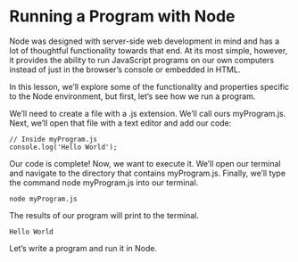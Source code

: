 # Running a Program with Node

Node was designed with server-side web development in mind and has a lot of thoughtful functionality towards that end. At its most simple, however, it provides the ability to run JavaScript programs on our own computers instead of just in the browser’s console or embedded in HTML.

In this lesson, we’ll explore some of the functionality and properties specific to the Node environment, but first, let’s see how we run a program.

We’ll need to create a file with a .js extension. We’ll call ours myProgram.js. Next, we’ll open that file with a text editor and add our code:

    // Inside myProgram.js
    console.log('Hello World');

Our code is complete! Now, we want to execute it. We’ll open our terminal and navigate to the directory that contains myProgram.js. Finally, we’ll type the command node myProgram.js into our terminal.

    node myProgram.js

The results of our program will print to the terminal.

    Hello World

Let’s write a program and run it in Node.
